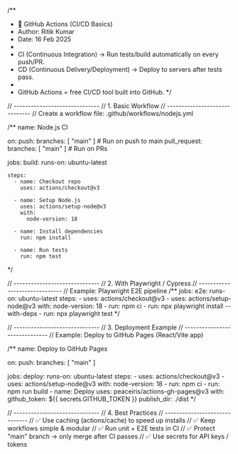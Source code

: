 /**
 * 📘 GitHub Actions (CI/CD Basics)
 * Author: Ritik Kumar
 * Date: 16 Feb 2025
 *
 * CI (Continuous Integration) → Run tests/build automatically on every push/PR.
 * CD (Continuous Delivery/Deployment) → Deploy to servers after tests pass.
 *
 * GitHub Actions = free CI/CD tool built into GitHub.
 */

// ------------------------------
// 1. Basic Workflow
// ------------------------------
// Create a workflow file: .github/workflows/nodejs.yml

/**
name: Node.js CI

on:
  push:
    branches: [ "main" ]   # Run on push to main
  pull_request:
    branches: [ "main" ]   # Run on PRs

jobs:
  build:
    runs-on: ubuntu-latest

    steps:
      - name: Checkout repo
        uses: actions/checkout@v3

      - name: Setup Node.js
        uses: actions/setup-node@v3
        with:
          node-version: 18

      - name: Install dependencies
        run: npm install

      - name: Run tests
        run: npm test
*/

// ------------------------------
// 2. With Playwright / Cypress
// ------------------------------
// Example: Playwright E2E pipeline
/**
jobs:
  e2e:
    runs-on: ubuntu-latest
    steps:
      - uses: actions/checkout@v3
      - uses: actions/setup-node@v3
        with:
          node-version: 18
      - run: npm ci
      - run: npx playwright install --with-deps
      - run: npx playwright test
*/

// ------------------------------
// 3. Deployment Example
// ------------------------------
// Example: Deploy to GitHub Pages (React/Vite app)

/**
name: Deploy to GitHub Pages

on:
  push:
    branches: [ "main" ]

jobs:
  deploy:
    runs-on: ubuntu-latest
    steps:
      - uses: actions/checkout@v3
      - uses: actions/setup-node@v3
        with:
          node-version: 18
      - run: npm ci
      - run: npm run build
      - name: Deploy
        uses: peaceiris/actions-gh-pages@v3
        with:
          github_token: ${{ secrets.GITHUB_TOKEN }}
          publish_dir: ./dist
*/

// ------------------------------
// 4. Best Practices
// ------------------------------
// ✅ Use caching (actions/cache) to speed up installs
// ✅ Keep workflows simple & modular
// ✅ Run unit + E2E tests in CI
// ✅ Protect "main" branch → only merge after CI passes
// ✅ Use secrets for API keys / tokens
